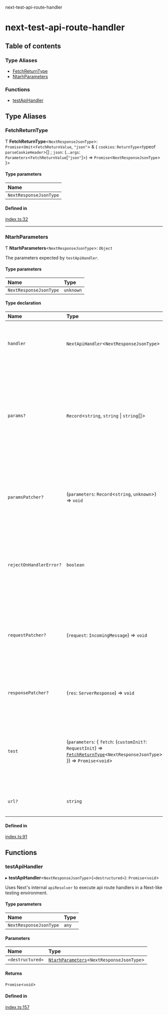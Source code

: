 next-test-api-route-handler

# next-test-api-route-handler

## Table of contents

### Type Aliases

- [FetchReturnType](README.md#fetchreturntype)
- [NtarhParameters](README.md#ntarhparameters)

### Functions

- [testApiHandler](README.md#testapihandler)

## Type Aliases

### FetchReturnType

Ƭ **FetchReturnType**\<`NextResponseJsonType`\>: `Promise`\<`Omit`\<`FetchReturnValue`, ``"json"``\> & \{ `cookies`: `ReturnType`\<typeof `parseCookieHeader`\>[] ; `json`: (...`args`: `Parameters`\<`FetchReturnValue`[``"json"``]\>) => `Promise`\<`NextResponseJsonType`\>  }\>

#### Type parameters

| Name |
| :------ |
| `NextResponseJsonType` |

#### Defined in

[index.ts:32](https://github.com/Xunnamius/next-test-api-route-handler/blob/93b8a3c/src/index.ts#L32)

___

### NtarhParameters

Ƭ **NtarhParameters**\<`NextResponseJsonType`\>: `Object`

The parameters expected by `testApiHandler`.

#### Type parameters

| Name | Type |
| :------ | :------ |
| `NextResponseJsonType` | `unknown` |

#### Type declaration

| Name | Type | Description |
| :------ | :------ | :------ |
| `handler` | `NextApiHandler`\<`NextResponseJsonType`\> | The actual handler under test. It should be an async function that accepts `NextApiRequest` and `NextApiResult` objects (in that order) as its two parameters. |
| `params?` | `Record`\<`string`, `string` \| `string`[]\> | `params` is passed directly to the handler and represent processed dynamic routes. This should not be confused with query string parsing, which is handled automatically. `params: { id: 'some-id' }` is shorthand for `paramsPatcher: (params) => (params.id = 'some-id')`. This is most useful for quickly setting many params at once. |
| `paramsPatcher?` | (`parameters`: `Record`\<`string`, `unknown`\>) => `void` | A function that receives an object representing "processed" dynamic routes; _modifications_ to this object are passed directly to the handler. This should not be confused with query string parsing, which is handled automatically. |
| `rejectOnHandlerError?` | `boolean` | If `false`, errors thrown from within a handler are kicked up to Next.js's resolver to deal with, which is what would happen in production. Instead, if `true`, the [testApiHandler](README.md#testapihandler) function will reject immediately. **`Default`** ```ts false ``` |
| `requestPatcher?` | (`request`: `IncomingMessage`) => `void` | A function that receives an `IncomingMessage` object. Use this function to edit the request before it's injected into the handler. **Note: all replacement `IncomingMessage.header` names must be lowercase.** |
| `responsePatcher?` | (`res`: `ServerResponse`) => `void` | A function that receives a `ServerResponse` object. Use this functions to edit the request before it's injected into the handler. |
| `test` | (`parameters`: \{ `fetch`: (`customInit?`: `RequestInit`) => [`FetchReturnType`](README.md#fetchreturntype)\<`NextResponseJsonType`\>  }) => `Promise`\<`void`\> | `test` must be a function that runs your test assertions, returning a promise (or async). This function receives one destructured parameter: `fetch`, which is the unfetch package's `fetch(...)` function but with the first parameter omitted. |
| `url?` | `string` | `url: 'your-url'` is shorthand for `requestPatcher: (req) => (req.url = 'your-url')` |

#### Defined in

[index.ts:91](https://github.com/Xunnamius/next-test-api-route-handler/blob/93b8a3c/src/index.ts#L91)

## Functions

### testApiHandler

▸ **testApiHandler**\<`NextResponseJsonType`\>(`«destructured»`): `Promise`\<`void`\>

Uses Next's internal `apiResolver` to execute api route handlers in a
Next-like testing environment.

#### Type parameters

| Name | Type |
| :------ | :------ |
| `NextResponseJsonType` | `any` |

#### Parameters

| Name | Type |
| :------ | :------ |
| `«destructured»` | [`NtarhParameters`](README.md#ntarhparameters)\<`NextResponseJsonType`\> |

#### Returns

`Promise`\<`void`\>

#### Defined in

[index.ts:157](https://github.com/Xunnamius/next-test-api-route-handler/blob/93b8a3c/src/index.ts#L157)
